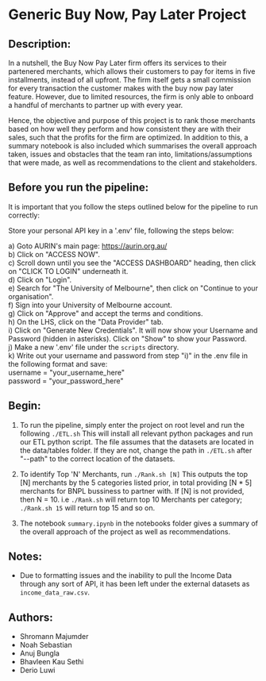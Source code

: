 # Generic Buy Now, Pay Later Project

## Description:

In a nutshell, the Buy Now Pay Later firm offers its services to their partenered merchants, which allows their customers to pay for items in five installments, instead of all upfront. The firm itself gets a small commission for every transaction the customer makes with the buy now pay later feature. However, due to limited resources, the firm is only able to onboard a handful of merchants to partner up with every year.

Hence, the objective and purpose of this project is to rank those merchants based on how well they perform and how consistent they are with their sales, such that the profits for the firm are optimized. In addition to this, a summary notebook is also included which summarises the overall approach taken, issues and obstacles that the team ran into, limitations/assumptions that were made, as well as recommendations to the client and stakeholders.

## Before you run the pipeline:

It is important that you follow the steps outlined below for the pipeline to run correctly:

Store your personal API key in a '.env' file, following the steps below:

   a) Goto AURIN's main page: https://aurin.org.au/ <br/>
   b) Click on "ACCESS NOW". <br/>
   c) Scroll down until you see the "ACCESS DASHBOARD" heading, then click on "CLICK TO LOGIN" underneath it. <br/>
   d) Click on "Login". <br/>
   e) Search for "The University of Melbourne", then click on "Continue to your organisation". <br/>
   f) Sign into your University of Melbourne account. <br/>
   g) Click on "Approve" and accept the terms and conditions. <br/>
   h) On the LHS, click on the "Data Provider" tab. <br/>
   i) Click on "Generate New Credentials". It will now show your Username and Password (hidden in asterisks). Click on "Show" to show your Password. <br/>
   j) Make a new '.env' file under the `scripts` directory. <br/>
   k) Write out your username and password from step "i)" in the .env file in the following format and save: <br/>
      username = "your_username_here" <br/>
      password = "your_password_here"

## Begin:

1. To run the pipeline, simply enter the project on root level and run the following
   `./ETL.sh` 
This will install all relevant python packages and run our ETL python script. The file assumes that the datasets are located in the data/tables folder. If they are not, change the path in `./ETL.sh` after "--path" to the correct location of the datasets.

2. To identify Top 'N' Merchants, run 
   `./Rank.sh [N]`
This outputs the top [N] merchants by the 5 categories listed prior, in total
providing [N * 5] merchants for BNPL bussiness to partner with. If [N] is not provided,
then N = 10. i.e `./Rank.sh` will return top 10 Merchants per category; `./Rank.sh 15` will return
top 15 and so on.

3. The notebook `summary.ipynb` in the notebooks folder gives a summary of the overall approach of the project as well as recommendations.

## Notes:

- Due to formatting issues and the inability to pull the Income Data through any sort of API, 
it has been left under the external datasets as `income_data_raw.csv`.

## Authors:

- Shromann Majumder
- Noah Sebastian
- Anuj Bungla
- Bhavleen Kau Sethi
- Derio Luwi
